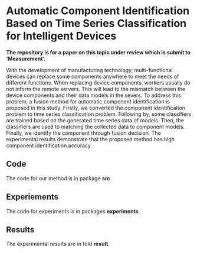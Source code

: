 # Automatic Component Identification Based on Time Series Classification for Intelligent Devices

**The repository is for a paper on this topic under review which is submit to ‘Measurement’.**

With the development of manufacturing technology, multi-functional devices can replace some components anywhere to meet the needs of different functions. When replacing device components, workers usually do not inform the remote servers. This will lead to the mismatch between the device components and their data models in the severs. To address this problem, a fusion method for automatic component identification is proposed in this study. Firstly, we converted the component identification problem to time series classification problem. Following by, some classifiers are trained based on the generated time series data of models. Then, the classifiers are used to matching the collected data to component models. Finally, we identify the component through fusion decision. The experimental results demonstrate that the proposed method has high component identification accuracy.

## Code
The code for our method is in package **src**
## Experiements
The code for experiments is in packages **experiments**.
## Results
The experimental results are in fold **result**.


